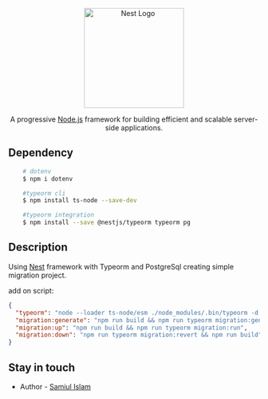 <p align="center">
  <a href="http://nestjs.com/" target="blank"><img src="https://nestjs.com/img/logo-small.svg" width="200" alt="Nest Logo" /></a>
</p>

[circleci-image]: https://img.shields.io/circleci/build/github/nestjs/nest/master?token=abc123def456
[circleci-url]: https://circleci.com/gh/nestjs/nest

  <p align="center">A progressive <a href="http://nodejs.org" target="_blank">Node.js</a> framework for building efficient and scalable server-side applications.</p>
    <p align="center">

## Dependency

```bash
    # dotenv
    $ npm i dotenv

    #typeorm cli
    $ npm install ts-node --save-dev

    #typeorm integration
    $ npm install --save @nestjs/typeorm typeorm pg

```

## Description

Using [Nest](https://github.com/nestjs/nest) framework with Typeorm and PostgreSql creating simple migration project.

add on script:

```json
{
  "typeorm": "node --loader ts-node/esm ./node_modules/.bin/typeorm -d ./src/data-source.ts",
  "migration:generate": "npm run build && npm run typeorm migration:generate ./src/migrations/$npm_config_name",
  "migration:up": "npm run build && npm run typeorm migration:run",
  "migration:down": "npm run typeorm migration:revert && npm run build"
}
```

## Stay in touch

- Author - [Samiul Islam](https://www.linkedin.com/in/samiul-islam-8775b615b/)
